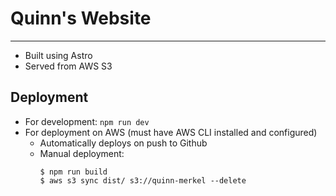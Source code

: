 # Quinn's Website
---
- Built using Astro
- Served from AWS S3

## Deployment
- For development: `npm run dev`
- For deployment on AWS (must have AWS CLI installed and configured)
    - Automatically deploys on push to Github
    - Manual deployment:
        ```
        $ npm run build
        $ aws s3 sync dist/ s3://quinn-merkel --delete
        ```